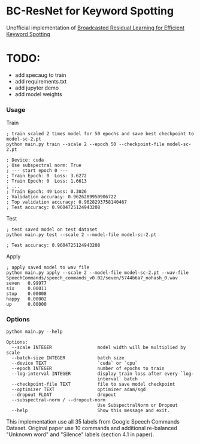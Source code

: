 # BC-ResNet for Keyword Spotting

Unofficial implementation of [Broadcasted Residual Learning for Efficient Keyword Spotting](https://arxiv.org/abs/2106.04140)

# TODO:
- add specaug to train
- add requirements.txt
- add jupyter demo
- add model weights


### Usage

Train
```
; train scaled 2 times model for 50 epochs and save best checkpoint to model-sc-2.pt
python main.py train --scale 2 --epoch 50 --checkpoint-file model-sc-2.pt

; Device: cuda
; Use subspectral norm: True
; --- start epoch 0 ---
; Train Epoch: 0  Loss: 3.6272
; Train Epoch: 0  Loss: 1.6613
; ...
; Train Epoch: 49 Loss: 0.3026
; Validation accuracy: 0.9626289950906722
; Top validation accuracy: 0.9628293758140467
; Test accuracy: 0.9604725124943208
```

Test
```
; test saved model on test dataset
python main.py test --scale 2 --model-file model-sc-2.pt

; Test accuracy: 0.9604725124943208
```

Apply
```
; apply saved model to wav file
python main.py apply --scale 2 --model-file model-sc-2.pt --wav-file SpeechCommands/speech_commands_v0.02/seven/5744b6a7_nohash_0.wav
seven   0.99977
six     0.00011
stop    0.00008
happy   0.00002
up      0.00000
```

### Options
```
python main.py --help

Options:
  --scale INTEGER                 model width will be multiplied by scale
  --batch-size INTEGER            batch size
  --device TEXT                   `cuda` or `cpu`
  --epoch INTEGER                 number of epochs to train
  --log-interval INTEGER          display train loss after every `log-
                                  interval` batch
  --checkpoint-file TEXT          file to save model checkpoint
  --optimizer TEXT                optimizer adam/sgd
  --dropout FLOAT                 dropout
  --subspectral-norm / --dropout-norm
                                  Use SubspectralNorm or Dropout
  --help                          Show this message and exit.
```

This implementation use all 35 labels from Google Speech Commands Dataset. Original paper use 10 commands and additional re-balanced "Unknown word" and "Silence" labels (section 4.1 in paper).
